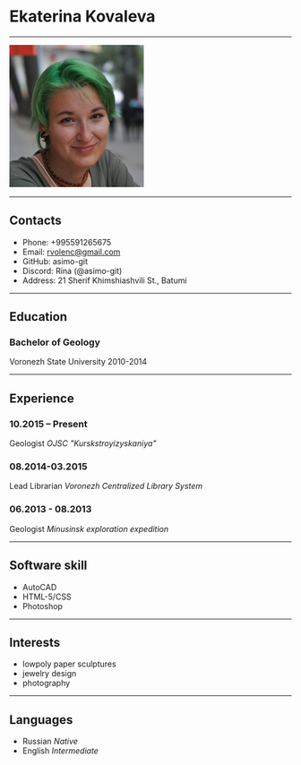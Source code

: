 # Ekaterina Kovaleva
******
![photo](/photo240x254.JPG "photo")
******
## Contacts
* Phone: +995591265675
* Email: rvolenc@gmail.com
* GitHub: asimo-git
* Discord: Rina (@asimo-git)
* Address: 21 Sherif Khimshiashvili St., Batumi
*******
## Education
### Bachelor of Geology
Voronezh State University
2010-2014 

*****
## Experience
### 10.2015 – Present
Geologist
*OJSC "Kurskstroyizyskaniya"*
### 08.2014-03.2015
Lead Librarian
*Voronezh Centralized Library System*
### 06.2013 - 08.2013 
Geologist
*Minusinsk exploration expedition*
*****
## Software skill
* AutoCAD
* HTML-5/CSS
* Photoshop
****
## Interests
* lowpoly paper sculptures
* jewelry design
* photography
****
## Languages
* Russian *Native*
* English *Intermediate*